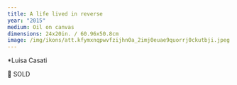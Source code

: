 ```yaml
---
title: A life lived in reverse
year: "2015"
medium: Oil on canvas
dimensions: 24x20in. / 60.96x50.8cm
image: /img/ikons/att.kfymxnqpwvfzijhn0a_2imj0euae9quorrj0ckutbji.jpeg
---
```

*Luisa Casati

🔴 SOLD
